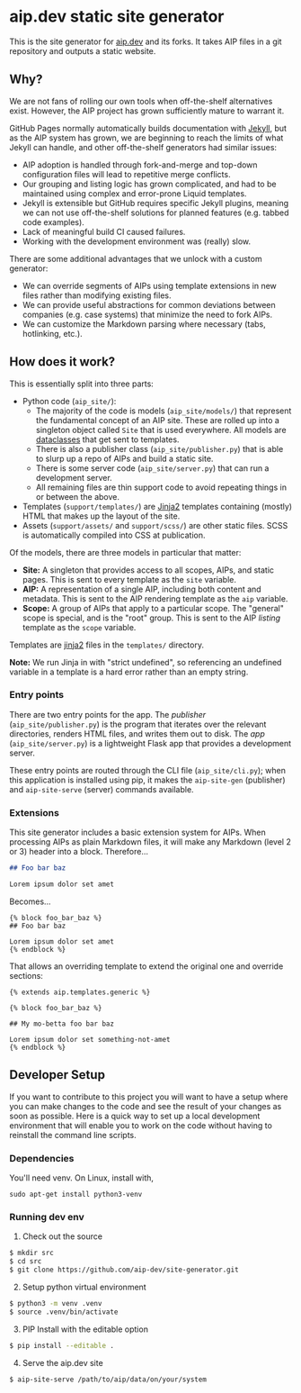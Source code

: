 # aip.dev static site generator

This is the site generator for [aip.dev](https://aip.dev) and its forks. It
takes AIP files in a git repository and outputs a static website.

## Why?

We are not fans of rolling our own tools when off-the-shelf alternatives exist.
However, the AIP project has grown sufficiently mature to warrant it.

GitHub Pages normally automatically builds documentation with [Jekyll][], but
as the AIP system has grown, we are beginning to reach the limits of what
Jekyll can handle, and other off-the-shelf generators had similar issues:

- AIP adoption is handled through fork-and-merge and top-down configuration
  files will lead to repetitive merge conflicts.
- Our grouping and listing logic has grown complicated, and had to be
  maintained using complex and error-prone Liquid templates.
- Jekyll is extensible but GitHub requires specific Jekyll plugins, meaning we
  can not use off-the-shelf solutions for planned features (e.g. tabbed code
  examples).
- Lack of meaningful build CI caused failures.
- Working with the development environment was (really) slow.

There are some additional advantages that we unlock with a custom generator:

- We can override segments of AIPs using template extensions in new files
  rather than modifying existing files.
- We can provide useful abstractions for common deviations between companies
  (e.g. case systems) that minimize the need to fork AIPs.
- We can customize the Markdown parsing where necessary (tabs, hotlinking,
  etc.).

## How does it work?

This is essentially split into three parts:

- Python code (`aip_site/`):
  - The majority of the code is models (`aip_site/models/`) that represent the
    fundamental concept of an AIP site. These are rolled up into a singleton
    object called `Site` that is used everywhere. All models are
    [dataclasses][] that get sent to templates.
  - There is also a publisher class (`aip_site/publisher.py`) that is able to
    slurp up a repo of AIPs and build a static site.
  - There is some server code (`aip_site/server.py`) that can run a development
    server.
  - All remaining files are thin support code to avoid repeating things in or
    between the above.
- Templates (`support/templates/`) are [Jinja2][] templates containing (mostly)
  HTML that makes up the layout of the site.
- Assets (`support/assets/` and `support/scss/`) are other static files. SCSS
  is automatically compiled into CSS at publication.

Of the models, there are three models in particular that matter:

- **Site:** A singleton that provides access to all scopes, AIPs, and static
  pages. This is sent to every template as the `site` variable.
- **AIP:** A representation of a single AIP, including both content and
  metadata. This is sent to the AIP rendering template as the `aip` variable.
- **Scope:** A group of AIPs that apply to a particular scope. The "general"
  scope is special, and is the "root" group. This is sent to the AIP _listing_
  template as the `scope` variable.

Templates are [jinja2][] files in the `templates/` directory.

**Note:** We run Jinja in with "strict undefined", so referencing an undefined
variable in a template is a hard error rather than an empty string.

### Entry points

There are two entry points for the app. The _publisher_
(`aip_site/publisher.py`) is the program that iterates over the relevant
directories, renders HTML files, and writes them out to disk. The _app_
(`aip_site/server.py`) is a lightweight Flask app that provides a development
server.

These entry points are routed through the CLI file (`aip_site/cli.py`); when
this application is installed using pip, it makes the `aip-site-gen`
(publisher) and `aip-site-serve` (server) commands available.

### Extensions

This site generator includes a basic extension system for AIPs. When processing
AIPs as plain Markdown files, it will make any Markdown (level 2 or 3) header
into a block. Therefore...

```md
## Foo bar baz

Lorem ipsum dolor set amet
```

Becomes...

```j2
{% block foo_bar_baz %}
## Foo bar baz

Lorem ipsum dolor set amet
{% endblock %}
```

That allows an overriding template to extend the original one and override
sections:

```j2
{% extends aip.templates.generic %}

{% block foo_bar_baz %}

## My mo-betta foo bar baz

Lorem ipsum dolor set something-not-amet
{% endblock %}
```

## Developer Setup
If you want to contribute to this project you will want to have a setup where
you can make changes to the code and see the result of your changes as soon as
possible. Here is a quick way to set up a local development environment that
will enable you to work on the code without having to reinstall the command
line scripts.

### Dependencies

You'll need venv. On Linux, install with,

```
sudo apt-get install python3-venv
```

### Running dev env

1. Check out the source

```bash
$ mkdir src
$ cd src
$ git clone https://github.com/aip-dev/site-generator.git
```

2. Setup python virtual environment

```bash
$ python3 -m venv .venv
$ source .venv/bin/activate
```

3. PIP Install with the editable option

```bash
$ pip install --editable .
```

4. Serve the aip.dev site

```bash
$ aip-site-serve /path/to/aip/data/on/your/system
```

[dataclasses]: https://docs.python.org/3/library/dataclasses.html
[jekyll]: https://jekyllrb.com/
[jinja2]: https://jinja.palletsprojects.com/en/2.11.x/
